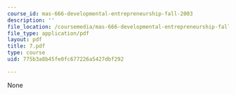 ```yaml
---
course_id: mas-666-developmental-entrepreneurship-fall-2003
description: ''
file_location: /coursemedia/mas-666-developmental-entrepreneurship-fall-2003/775b3a8b45fe0fc677226a5427dbf292_7.pdf
file_type: application/pdf
layout: pdf
title: 7.pdf
type: course
uid: 775b3a8b45fe0fc677226a5427dbf292

---
```

None